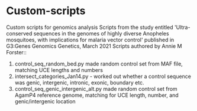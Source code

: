 # Custom-scripts
Custom scripts for genomics analysis
Scripts from the study entitled 'Ultra-conserved sequences in the genomes of highly diverse Anopheles mosquitoes, with implications for malaria vector control' published in G3:Genes Genomics Genetics, March 2021
Scripts authored by Annie M Forster::
1. control_seq_random_bed.py made random control set from MAF file, matching UCE lengths and numbers
2. intersect_categories_Jan14.py - worked out whether a control sequence was genic, intergenic, intronic, exonic, boundary etc. 
3. control_seq_genic_intergenic_alt.py made random control set from AgamP4 reference genome, matching for UCE length, number, and genic/intergenic location
